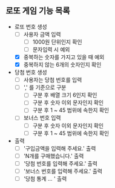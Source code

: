 ## 로또 게임 기능 목록

- 로또 번호 생성
    - [ ] 사용자 금액 입력
        - [ ] 1000원 단위인지 확인
        - [ ] 문자입력 시 예외
    - [X] 중복하는 숫자를 가지고 있을 때 예외
    - [X] 중복하지 않는 6개의 숫자인지 확인

- 당첨 번호 생성
    - [ ] 사용자는 당첨 번호를 입력
    - [ ] ',' 를 기준으로 구분
        - [ ] 구분 후 배열 크기 6인지 확인
        - [ ] 구분 후 숫자 이외 문자인지 확인
        - [ ] 구분 후 1 ~ 45 범위에 속한지 확인
    - [ ] 보너스 번호 입력
        - [ ] 구분 후 숫자 이외 문자인지 확인
        - [ ] 구분 후 1 ~ 45 범위에 속한지 확인

- 출력
    - [ ] '구입금액을 입력해 주세요.' 출력
    - [ ] 'N개를 구매했습니다.' 출력
    - [ ] '당첨 번호를 입력해 주세요.' 출력
    - [ ] '보너스 번호를 입력해 주세요.' 출력
    - [ ] '당첨 통계 ... ' 출력
